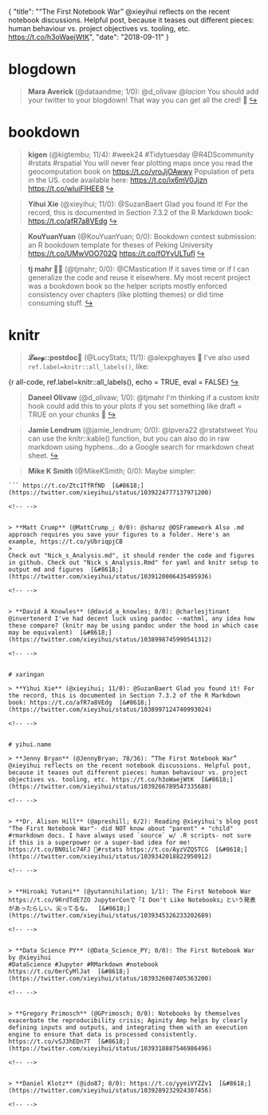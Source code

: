 {
  "title": "“The First Notebook War” @xieyihui reflects on the recent notebook discussions. Helpful post, because it teases out different pieces: human behaviour vs. project objectives vs. tooling, etc. https://t.co/h3oWaejWtK",
  "date": "2018-09-11"
}

# blogdown

> **Mara Averick** (@dataandme; 1/0): @d_olivaw @_lacion_ You should add your twitter to your blogdown! That way you can get all the cred! 💯  [&#8618;](https://twitter.com/xieyihui/status/1039158151151603712)

<!-- -->


# bookdown

> **kigen** (@kigtembu; 11/4): #week24 #Tidytuesday @R4DScommunity #rstats #rspatial You will never fear plotting maps once you read the geocomputation book on https://t.co/vroJjOAwwy Population of pets in the US. code available here: https://t.co/ix6mV0Jjzn https://t.co/wluiFIHEE8  [&#8618;](https://twitter.com/xieyihui/status/1039248718212546561)

<!-- -->


> **Yihui Xie** (@xieyihui; 11/0): @SuzanBaert Glad you found it! For the record, this is documented in Section 7.3.2 of the R Markdown book: https://t.co/afR7a8VEdg  [&#8618;](https://twitter.com/xieyihui/status/1038997124740993024)

<!-- -->


> **KouYuanYuan** (@KouYuanYuan; 0/0): Bookdown contest submission: an R bookdown template for theses of Peking University https://t.co/UMwVOO702Q https://t.co/fOYyULTufl  [&#8618;](https://twitter.com/xieyihui/status/1039151272132149260)

<!-- -->


> **tj mahr 🍕🍍** (@tjmahr; 0/0): @CMastication If it saves time or if I can generalize the code and reuse it elsewhere. My most recent project was a bookdown book so the helper scripts mostly enforced consistency over chapters (like plotting themes) or did time consuming stuff.  [&#8618;](https://twitter.com/xieyihui/status/1039120206210183169)

<!-- -->


# knitr

> **𝓛𝓾𝓬𝔂::postdoc🌻** (@LucyStats; 11/1): @alexpghayes 🙌 I've also used `ref.label=knitr::all_labels()`, like:
>
{r all-code, ref.label=knitr::all_labels(), echo = TRUE, eval = FALSE}  [&#8618;](https://twitter.com/xieyihui/status/1039178545715662848)

<!-- -->


> **Daneel Olivaw** (@d_olivaw; 1/0): @tjmahr I'm thinking if a custom knitr hook could add this to your plots if you set something like draft = TRUE on your chunks 🤔  [&#8618;](https://twitter.com/xieyihui/status/1039240652263960576)

<!-- -->


> **Jamie Lendrum** (@jamie_lendrum; 0/0): @lpvera22 @rstatstweet You can use the knitr::kable() function, but you can also do in raw markdown using hyphens...do a Google search for rmarkdown cheat sheet.  [&#8618;](https://twitter.com/xieyihui/status/1039248856825962496)

<!-- -->


> **Mike K Smith** (@MikeKSmith; 0/0): Maybe simpler:
```{r, ref.label=knitr::all_labels(),echo=TRUE,eval=FALSE}
``` https://t.co/Ztc1TfRfND  [&#8618;](https://twitter.com/xieyihui/status/1039224777137971200)

<!-- -->


> **Matt Crump** (@MattCrump_; 0/0): @sharoz @OSFramework Also .md approach requires you save your figures to a folder. Here's an example, https://t.co/yUbriqpjCB
>
Check out "Nick_s_Analysis.md", it should render the code and figures in github. Check out "Nick_s_Analysis.Rmd" for yaml and knitr setup to output md and figures  [&#8618;](https://twitter.com/xieyihui/status/1039120006435495936)

<!-- -->


> **David A Knowles** (@david_a_knowles; 0/0): @charlesjtinant @invertenerd I've had decent luck using pandoc --mathml, any idea how these compare? (knitr may be using pandoc under the hood in which case may be equivalent)  [&#8618;](https://twitter.com/xieyihui/status/1038998745990541312)

<!-- -->


# xaringan

> **Yihui Xie** (@xieyihui; 11/0): @SuzanBaert Glad you found it! For the record, this is documented in Section 7.3.2 of the R Markdown book: https://t.co/afR7a8VEdg  [&#8618;](https://twitter.com/xieyihui/status/1038997124740993024)

<!-- -->


# yihui.name

> **Jenny Bryan** (@JennyBryan; 78/36): “The First Notebook War”
@xieyihui reflects on the recent notebook discussions. Helpful post, because it teases out different pieces: human behaviour vs. project objectives vs. tooling, etc. https://t.co/h3oWaejWtK  [&#8618;](https://twitter.com/xieyihui/status/1039266789547335680)

<!-- -->


> **Dr. Alison Hill** (@apreshill; 6/2): Reading @xieyihui's blog post "The First Notebook War"- did NOT know about "parent" + "child" #rmarkdown docs. I have always used `source` w/ .R scripts- not sure if this is a superpower or a super-bad idea for me! https://t.co/BN0ilc74FJ 🤱#rstats https://t.co/AyzVZQSTCG  [&#8618;](https://twitter.com/xieyihui/status/1039342018822950912)

<!-- -->


> **Hiroaki Yutani** (@yutannihilation; 1/1): The First Notebook War https://t.co/9RrdTdE7ZO JupyterConで「I Don't Like Notebooks」という発表があったらしい。尖ってるな。  [&#8618;](https://twitter.com/xieyihui/status/1039345326233202689)

<!-- -->


> **Data Science PY** (@Data_Science_PY; 0/0): The First Notebook War
by @xieyihui
#DataScience #Jupyter #RMarkdown #notebook
https://t.co/0erCyMlJat  [&#8618;](https://twitter.com/xieyihui/status/1039326087405363200)

<!-- -->


> **Gregory Primosch** (@GPrimosch; 0/0): Notebooks by themselves exacerbate the reproducibility crisis; Aginity Amp helps by clearly defining inputs and outputs, and integrating them with an execution engine to ensure that data is processed consistently. https://t.co/vSJ3hEDn7T  [&#8618;](https://twitter.com/xieyihui/status/1039318887546986496)

<!-- -->


> **Daniel Klotz** (@ido87; 0/0): https://t.co/yyeiVYZZv1  [&#8618;](https://twitter.com/xieyihui/status/1039289232924307456)

<!-- -->


